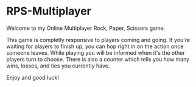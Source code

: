 # RPS-Multiplayer

Welcome to my Online Multiplayer Rock, Paper, Scissors game.

This game is completly responsive to players coming and going. If you're waiting for players to finish up, you can hop right in on the action once someone leaves. While playing you will be informed when it's the other players turn to choose. There is also a counter which tells you how many wins, losses, and ties you currently have.

Enjoy and good luck!
